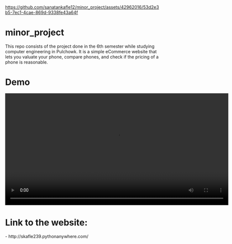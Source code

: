 https://github.com/sanatankafle12/minor_project/assets/42962016/53d2e3b5-7ec1-4cae-869d-9338fe43a64f
# minor_project
This repo consists of the project done in the 6th semester while studying computer engineering in Pulchowk. It is a simple eCommerce website that lets you valuate your phone, compare phones, and check if the pricing of a phone is reasonable.

<h1>Demo</h1>
    <video height="360" controls>
        <source src="https://github.com/sanatankafle12/minor_project/assets/42962016/53d2e3b5-7ec1-4cae-869d-9338fe43a64f" type="video/mp4">
    </video>

<h1>Link to the website:</h1>
- http://skafle239.pythonanywhere.com/

